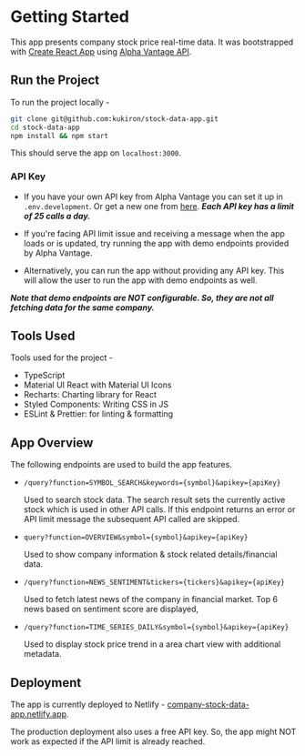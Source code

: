 # Getting Started

This app presents company stock price real-time data. It was bootstrapped with [Create React App](https://github.com/facebook/create-react-app) using [Alpha Vantage API](https://www.alphavantage.co/documentation/#).

## Run the Project

To run the project locally -

```bash
git clone git@github.com:kukiron/stock-data-app.git
cd stock-data-app
npm install && npm start
```

This should serve the app on `localhost:3000`.

### API Key

- If you have your own API key from Alpha Vantage you can set it up in `.env.development`. Or get a new one from [here](https://www.alphavantage.co/support/#api-key). _**Each API key has a limit of 25 calls a day.**_

- If you're facing API limit issue and receiving a message when the app loads or is updated, try running the app with demo endpoints provided by Alpha Vantage.

- Alternatively, you can run the app without providing any API key. This will allow the user to run the app with demo endpoints as well.

_**Note that demo endpoints are NOT configurable. So, they are not all fetching data for the same company.**_

## Tools Used

Tools used for the project -

- TypeScript
- Material UI React with Material UI Icons
- Recharts: Charting library for React
- Styled Components: Writing CSS in JS
- ESLint & Prettier: for linting & formatting

## App Overview

The following endpoints are used to build the app features.

- `/query?function=SYMBOL_SEARCH&keywords={symbol}&apikey={apiKey}`

  Used to search stock data. The search result sets the currently active stock which is used in other API calls. If this endpoint returns an error or API limit message the subsequent API called are skipped.

- `query?function=OVERVIEW&symbol={symbol}&apikey={apiKey}`

  Used to show company information & stock related details/financial data.

- `/query?function=NEWS_SENTIMENT&tickers={tickers}&apikey={apiKey}`

  Used to fetch latest news of the company in financial market. Top 6 news based on sentiment score are displayed,

- `/query?function=TIME_SERIES_DAILY&symbol={symbol}&apikey={apiKey}`

   Used to display stock price trend in a area chart view with additional metadata.

## Deployment

The app is currently deployed to Netlify - [company-stock-data-app.netlify.app](https://company-stock-data-app.netlify.app/).

The production deployment also uses a free API key. So, the app might NOT work as expected if the API limit is already reached.
